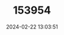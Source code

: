 ---
title: "153954"
category: "Orconectes juvenilis"
draft: false
date: 2024-02-22 13:03:51
languages:
  English: ["Kentucky River Crayfish"]
---